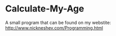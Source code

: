 # Calculate-My-Age
A small program that can be found on my webstite: http://www.nickneshev.com/Programming.html
